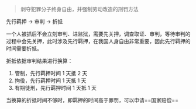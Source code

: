> 剥夺犯罪分子终身自由，并强制劳动改造的刑罚方法

先行羁押 -> 审判 -> 折抵

一个人被抓后不会立刻审判、进监狱，需要先关押，调查取证、审判，等待审判的过程中会先关押，此时涉及先行羁押，在我国人身自由非常重要，因此先行羁押的时间需要折抵。

折抵依据审判结果进行换算：

1. 管制，先行羁押时间 1 天抵 2 天
1. 拘役，先行羁押时间 1 天抵 1 天
1. 有期徒刑，先行羁押时间 1 天抵 1 天

当换算的折抵时间不够时，即羁押的时间高于罪罚，可以申请==国家赔偿==

